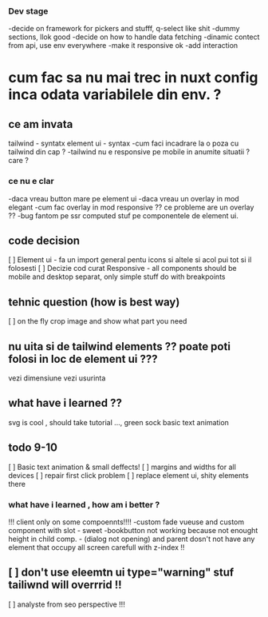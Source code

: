 ### Dev stage
-decide on framework for pickers and stufff, q-select like shit
-dummy sections, llok good
-decide on how to handle data fetching
-dinamic contect from api, use env everywhere 
-make it responsive ok
-add interaction

# cum fac sa nu mai trec in nuxt config inca odata variabilele din env. ?


## ce am invata

tailwind  - syntatx
element ui - syntax
-cum faci incadrare la o poza cu tailwind din cap ?
-tailwind nu e responsive pe mobile in anumite situatii ? care ?

### ce nu e clar
-daca vreau button mare pe element ui
-daca vreau un overlay in mod elegant
-cum fac overlay in mod responsive ?? ce probleme are un overlay ?? 
-bug fantom pe ssr computed stuf pe componentele de element ui.

## code decision
[ ] Element ui -  fa un import general pentu icons si altele si acol pui tot si il folosesti
[ ] Decizie cod curat Responsive -  all components should be mobile and desktop separat, only simple stuff do with breakpoints

## tehnic question (how is best way)
[ ] on the fly crop image and show what part you need

## nu uita si de tailwind elements ?? poate poti folosi in loc de element ui ???
vezi dimensiune
vezi usurinta


## what have i learned ??
svg is cool , should take tutorial ..., green sock
basic text animation 


## todo 9-10
[ ] Basic text animation & small deffects!
[ ] margins and widths for all devices
[ ] repair first click problem
[ ] replace element ui, shity elements there


### what have i learned , how am i better ?
!!! client only on some compoennts!!!!
-custom fade vueuse and custom component with slot - sweet
-bookbutton not working because not enought height in child comp. - (dialog not opening)
and parent dosn't not have any element that occupy all screen
carefull with z-index !!

[ ] don't use eleemtn ui type="warning" stuf tailiwnd will overrrid !!
-------
[ ] analyste from seo perspective !!!